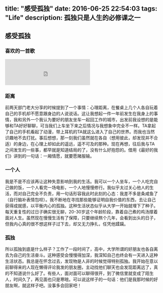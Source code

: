title: "感受孤独"
date: 2016-06-25 22:54:03
tags: "Life"
description: 孤独只是人生的必修课之一
---

## 感受孤独

### 喜欢的一首歌

<iframe frameborder="no" border="0" marginwidth="0" marginheight="0" width=280 height=86 src="http://music.163.com/outchain/player?type=2&id=29414037&auto=0&height=66"></iframe>

### 距离

前两天部门老大分享的时候提到了一个事情：心理距离，在餐桌上几个人各自玩着自己的手机却不愿意跟身边的人说说话。这让我想起一件一年前发生在我身上的事情，我和另外一个我认为要好的朋友坐车一起回工作的城市，出发前我设想的是能够和TA好好聊聊，可当我们上车坐下来之后情况与我想象中完全不一样。TA拿起了自己的手机看起了动漫，带上耳机的TA就这么进入了自己的世界。而我也当然识趣地不去打扰。事后想想，那一刻我们虽然就在各自（想用彼此，却发现并不合适）的身边，在心理上却如此的遥远，遥不可及的那种。现在再想，往后我与TA之间发生的一些事，都早就是知道结局的了，没有什么好抱怨的。借用《最好的我们》讲到的一句话：一厢情愿，就要愿赌服输。

### 一个人

我是不是不应该再让这种失意影响到我的生活。我可以一个人坐车，一个人吃完自己做的饭，一个人看完一场电影，一个人地慢慢修行。我似乎太过关心他人的生活，而对自己完全不负责，用一句话形容我此时此刻的心态：我差不多是条咸鱼了（自行脑补表情包呗）。我不断地在寻找那些能够证明自我价值的东西，去让自己获得成就感，以平衡内心的孤独。这种生活状态似乎从大学一开始就埋下了种子。每天重复性的过日子确实很无聊，20-30岁这个年龄阶段，靠着自己煮的鸡汤撑着面对人生。虽然现在慢慢生活有了保障，只要继续熬个几年，会看到出头的日子，但我内心真的很不想这样子过下去，却又无力挣扎，任凭他蹂躏。

### 孤独

所以孤独到底是什么样子？工作了一段时间了，高中，大学所谓的好朋友也各自离去为自己的生活奋斗。这种感受会慢慢得加深，我深知自己也终会有一天进入这种生活状态。我总是在怀念过去，发现物是人非的时候觉得特别孤独。我开始在意以前聊得来的人现在懒得评论我发的朋友圈，主动找他们聊天也会发现距离远了，真的不知道说什么好了。有些人，面对面可以聊得很开，到了微信里就变成了陌生人，时间久了，再见面也只是寒暄。可以说这样子的一句话：他们是我那时候的好朋友啊，就这样子吧。没事多会回家吧！